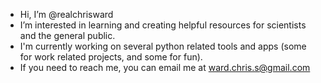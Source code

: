 -  Hi, I’m @realchrisward
-  I’m interested in learning and creating helpful resources for scientists and the general public.
-  I'm currently working on several python related tools and apps (some for work related projects, and some for fun).
-  If you need to reach me, you can email me at ward.chris.s@gmail.com


